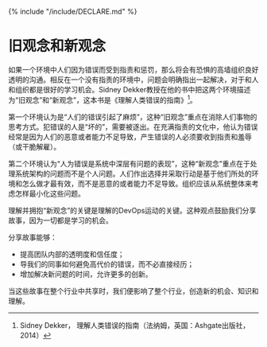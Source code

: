 {% include "/include/DECLARE.md" %}

# 旧观念和新观念

如果一个环境中人们因为错误而受到指责和惩罚，那么将会有恐惧的高墙组织良好透明的沟通。相反在一个没有指责的环境中，问题会明确指出一起解决，对于和人和组织都是很好的学习机会。Sidney Dekker教授在他的书中把这两个环境描述为“旧观念”和“新观念”，这本书是《理解人类错误的指南》[^1]。

第一个环境认为是“人们的错误引起了麻烦”，这种“旧观念”重点在消除人们事物的思考方式。犯错误的人是“坏的”，需要被逐出。在充满指责的文化中，他认为错误经常是因为人们的恶意或者能力不足导致，产生错误的人必须要收到指责和羞辱（或干脆解雇）。

第二个环境认为“人为错误是系统中深层有问题的表现”，这种“新观念”重点在于处理系统架构的问题而不是个人问题。人们作出选择并采取行动是基于他们所处的环境和怎么做才最有效，而不是恶意的或者能力不足导致。组织应该从系统整体来考虑怎样最小化这些问题。

理解并拥抱“新观念”的关键是理解的DevOps运动的关键。这种观点鼓励我们分享故事，因为一切都是学习的机会。

分享故事能够：

* 提高团队内部的透明度和信任度；
* 导我们的同事如何避免高代价的错误，而不必直接经历；
* 增加解决新问题的时间，允许更多的创新。

当这些故事在整个行业中共享时，我们便影响了整个行业，创造新的机会、知识和理解。

[^1]: Sidney Dekker， 理解人类错误的指南（法纳姆，英国：Ashgate出版社，2014）
